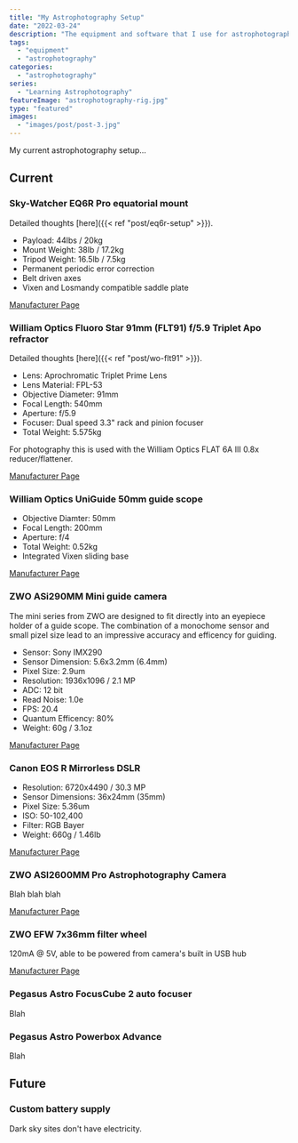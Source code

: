 ```yaml
---
title: "My Astrophotography Setup"
date: "2022-03-24"
description: "The equipment and software that I use for astrophotography"
tags:
  - "equipment"
  - "astrophotography"
categories:
  - "astrophotography"
series:
  - "Learning Astrophotography"
featureImage: "astrophotography-rig.jpg"
type: "featured"
images:
  - "images/post/post-3.jpg"
---
```


My current astrophotography setup...
<!--more-->

## Current

### Sky-Watcher EQ6R Pro equatorial mount

Detailed thoughts [here]({{< ref "post/eq6r-setup" >}}).

- Payload: 44lbs / 20kg
- Mount Weight: 38lb / 17.2kg
- Tripod Weight: 16.5lb / 7.5kg
- Permanent periodic error correction
- Belt driven axes
- Vixen and Losmandy compatible saddle plate

[Manufacturer Page](https://www.skywatcherusa.com/products/eq6-r-pro)

### William Optics Fluoro Star 91mm (FLT91) f/5.9 Triplet Apo refractor

Detailed thoughts [here]({{< ref "post/wo-flt91" >}}).

- Lens: Aprochromatic Triplet Prime Lens
- Lens Material: FPL-53
- Objective Diameter: 91mm
- Focal Length: 540mm
- Aperture: f/5.9
- Focuser: Dual speed 3.3" rack and pinion focuser
- Total Weight: 5.575kg

For photography this is used with the William Optics FLAT 6A III 0.8x reducer/flattener.

[Manufacturer Page](https://williamoptics.com/products/telescope/fluorostar/fluorostar-91)

### William Optics UniGuide 50mm guide scope

- Objective Diamter: 50mm
- Focal Length: 200mm
- Aperture: f/4
- Total Weight: 0.52kg
- Integrated Vixen sliding base

[Manufacturer Page](https://williamoptics.com/products/telescope/guider/2019-all-new-slide-base-50mm-uniguide-scope-with-a-unique-1-25-inch-rotolock)

### ZWO ASi290MM Mini guide camera

The mini series from ZWO are designed to fit directly into an eyepiece holder of a guide scope.
The combination of a monochome sensor and small pizel size lead to an impressive accuracy and efficency for guiding.

- Sensor: Sony IMX290
- Sensor Dimension: 5.6x3.2mm (6.4mm)
- Pixel Size: 2.9um
- Resolution: 1936x1096 / 2.1 MP
- ADC: 12 bit
- Read Noise: 1.0e
- FPS: 20.4
- Quantum Efficency: 80%
- Weight: 60g / 3.1oz

[Manufacturer Page](https://astronomy-imaging-camera.com/product/asi290mm-mini-mono)

### Canon EOS R Mirrorless DSLR

- Resolution: 6720x4490 / 30.3 MP
- Sensor Dimensions: 36x24mm (35mm)
- Pixel Size: 5.36um
- ISO: 50-102,400
- Filter: RGB Bayer
- Weight: 660g / 1.46lb

[Manufacturer Page](https://www.usa.canon.com/internet/portal/us/home/products/details/cameras/eos-dslr-and-mirrorless-cameras/mirrorless/eos-r)

### ZWO ASI2600MM Pro Astrophotography Camera

Blah blah blah

[Manufacturer Page](https://astronomy-imaging-camera.com/product/asi2600mm-pro-mono)

### ZWO EFW 7x36mm filter wheel

120mA @ 5V, able to be powered from camera's built in USB hub

[Manufacturer Page](https://astronomy-imaging-camera.com/product/new-zwo-efw-7x36mm)

### Pegasus Astro FocusCube 2 auto focuser

Blah

### Pegasus Astro Powerbox Advance

Blah

## Future

### Custom battery supply

Dark sky sites don't have electricity.
